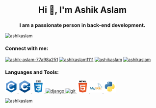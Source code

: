 <h1 align="center">Hi 👋, I'm Ashik Aslam</h1>
<h3 align="center">I am a passionate person in back-end development.</h3>

<p align="left"> <img src="https://komarev.com/ghpvc/?username=ashikaslam&label=Profile%20views&color=0e75b6&style=flat" alt="ashikaslam" /> </p>

<h3 align="left">Connect with me:</h3>
<p align="left">
<a href="https://linkedin.com/in/ashik-aslam-77a98a251" target="blank"><img align="center" src="https://raw.githubusercontent.com/rahuldkjain/github-profile-readme-generator/master/src/images/icons/Social/linked-in-alt.svg" alt="ashik-aslam-77a98a251" height="30" width="40" /></a>
<a href="https://www.codechef.com/users/ashikaslam1111" target="blank"><img align="center" src="https://cdn.jsdelivr.net/npm/simple-icons@3.1.0/icons/codechef.svg" alt="ashikaslam1111" height="30" width="40" /></a>
<a href="https://codeforces.com/profile/ashikaslam" target="blank"><img align="center" src="https://raw.githubusercontent.com/rahuldkjain/github-profile-readme-generator/master/src/images/icons/Social/codeforces.svg" alt="ashikaslam" height="30" width="40" /></a>
<a href="https://www.leetcode.com/ashikaslam" target="blank"><img align="center" src="https://raw.githubusercontent.com/rahuldkjain/github-profile-readme-generator/master/src/images/icons/Social/leet-code.svg" alt="ashikaslam" height="30" width="40" /></a>
</p>

<h3 align="left">Languages and Tools:</h3>
<p align="left"> <a href="https://www.cprogramming.com/" target="_blank" rel="noreferrer"> <img src="https://raw.githubusercontent.com/devicons/devicon/master/icons/c/c-original.svg" alt="c" width="40" height="40"/> </a> <a href="https://www.w3schools.com/cpp/" target="_blank" rel="noreferrer"> <img src="https://raw.githubusercontent.com/devicons/devicon/master/icons/cplusplus/cplusplus-original.svg" alt="cplusplus" width="40" height="40"/> </a> <a href="https://www.w3schools.com/css/" target="_blank" rel="noreferrer"> <img src="https://raw.githubusercontent.com/devicons/devicon/master/icons/css3/css3-original-wordmark.svg" alt="css3" width="40" height="40"/> </a> <a href="https://www.djangoproject.com/" target="_blank" rel="noreferrer"> <img src="https://cdn.worldvectorlogo.com/logos/django.svg" alt="django" width="40" height="40"/> </a> <a href="https://git-scm.com/" target="_blank" rel="noreferrer"> <img src="https://www.vectorlogo.zone/logos/git-scm/git-scm-icon.svg" alt="git" width="40" height="40"/> </a> <a href="https://www.w3.org/html/" target="_blank" rel="noreferrer"> <img src="https://raw.githubusercontent.com/devicons/devicon/master/icons/html5/html5-original-wordmark.svg" alt="html5" width="40" height="40"/> </a> <a href="https://www.mysql.com/" target="_blank" rel="noreferrer"> <img src="https://raw.githubusercontent.com/devicons/devicon/master/icons/mysql/mysql-original-wordmark.svg" alt="mysql" width="40" height="40"/> </a> <a href="https://www.python.org" target="_blank" rel="noreferrer"> <img src="https://raw.githubusercontent.com/devicons/devicon/master/icons/python/python-original.svg" alt="python" width="40" height="40"/> </a> </p>

<p><img align="center" src="https://github-readme-stats.vercel.app/api/top-langs?username=ashikaslam&show_icons=true&locale=en&layout=compact" alt="ashikaslam" /></p>

